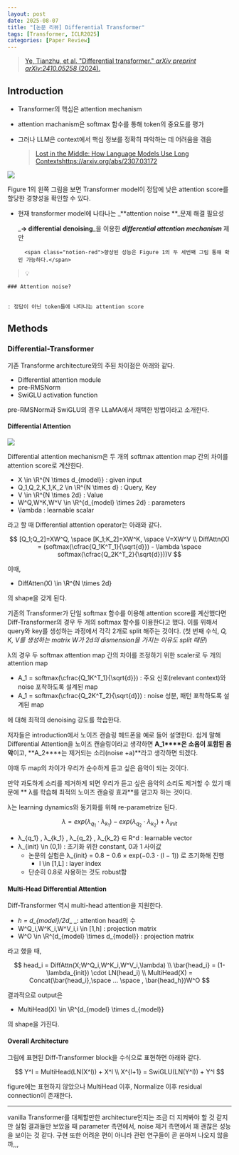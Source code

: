 ```yaml
---
layout: post
date: 2025-08-07
title: "[논문 리뷰] Differential Transformer"
tags: [Transformer, ICLR2025]
categories: [Paper Review]
---
```


> [Ye, Tianzhu, et al. "Differential transformer." ](https://arxiv.org/abs/2410.05258)[_arXiv preprint arXiv:2410.05258_](https://arxiv.org/abs/2410.05258)[ (2024).](https://arxiv.org/abs/2410.05258)



## Introduction

- Transformer의 핵심은 attention mechanism
- attention machanism은 softmax 함수를 통해 token의 중요도를 평가
- 그러나 LLM은 context에서 핵심 정보를 정확히 파악하는 데 어려움을 겪음

	> [Lost in the Middle: How Language Models Use Long Contextshttps://arxiv.org/abs/2307.03172](https://arxiv.org/abs/2307.03172)


![](https://prod-files-secure.s3.us-west-2.amazonaws.com/542b861c-36a8-4051-84e5-8804b6728dba/9083ea56-691a-4752-ae26-47f403431ac8/image.png?X-Amz-Algorithm=AWS4-HMAC-SHA256&X-Amz-Content-Sha256=UNSIGNED-PAYLOAD&X-Amz-Credential=ASIAZI2LB4663IN4AF5J%2F20250811%2Fus-west-2%2Fs3%2Faws4_request&X-Amz-Date=20250811T210108Z&X-Amz-Expires=3600&X-Amz-Security-Token=IQoJb3JpZ2luX2VjELz%2F%2F%2F%2F%2F%2F%2F%2F%2F%2FwEaCXVzLXdlc3QtMiJGMEQCIDhAT2sZr8ubaeS%2FnqKgy8%2BugbcxHOnaPket%2FhwS38mjAiB9%2ByFnuzo9YePiE6V7Nj31UcpS5w60aKtqLzrMOAGa2yqIBAj1%2F%2F%2F%2F%2F%2F%2F%2F%2F%2F8BEAAaDDYzNzQyMzE4MzgwNSIMVU5%2BC6lEH9fkNt1LKtwDRbi19FRB%2BKRba1GqBBwPRKSxp5RqGKi6XPlFuf2sGvGrtBuUhB1LLpRmlcfa%2FIsddtsGQwphNPvXEMRCVx8oVrdvkjf18ZyreMIzgWySGibZDtQwdNUENcC2MPqP%2B%2BOD6QsukDOUp1MvdaphRG%2BBhLRigA3ZS3LKx6utaiS%2Boh7kxsrPgMHW5L1d1g7cwXvWD4iUZDeRQznK4mCl9JwQEvsaFhSDkwxXU7gxEzHdxzFx0%2B5S8LQpgKpUdnnhYgfkjywHsYLeogUGVXUSMczw2Z7yhRtqrl8oKQytazYS9vJHUD4FiIs09aU029FapvU7jIJ0UKmKb0pol6OJf7R%2FO42Nq0HKskMGmVs7AEgwlJiAEmirjt4pWNNYAT246RUHf2TNbW%2BBSJ1Z94zdbvx2ZTDz7%2F69Ghbq1vOL7IEepulayIw15AgNFU06Hvzj54rr5BEgE0tiI%2FnChmh%2FrwjNcZIbbe7e7xoJvlX7%2Fv24qGFUE369jcLn9kGbAHTiqd29PyUBLjr9B%2BpLKj999C8P9%2BEDl1DUUk7HdyctoWejcYLrVjbigM7V8hW9lBtq%2F%2FhF%2FzlmlYsQFxmVqB6c6Ju1Zg6U7kzFJ24YYFmvRjS0%2BXfOj%2FvvX%2B9aGDupXWAw6ZvpxAY6pgGtEj6fm0evLlty5HvmhCj%2FBljWFNrZoUshtzRtarlvxQTaLhr2qjMRU1gI6MwHzKalRU%2BRVFkLGDS3QXsfD%2BYrJm788KZorEafDgU%2BzXdx5gTcxyMJB%2BVcO1llBbYIIQfgnadxUs7pJ1hKJUGEr26QpI7AhrgwPMs%2B%2FxnCTFAoACdCzDebGXTPka0%2BrPGuxTfRUlb7QQ7u%2FVh%2FFCWETwgeB76pkXYG&X-Amz-Signature=02da3cfa53a92aa6aafac432ef39e897708951c4a7a492501e69bfc42d25fbb7&X-Amz-SignedHeaders=host&x-amz-checksum-mode=ENABLED&x-id=GetObject)


Figure 1의 왼쪽 그림을 보면 Transformer model이 정답에 낮은 attention score를 할당한 경향성을 확인할 수 있다.

- 현재 transformer model에 나타나는 _**attention noise **_문제 해결 필요성

	_**→ differential denoising**_을 이용한 _**differential attention mechanism**_ 제안


		<span class="notion-red">향상된 성능은 Figure 1의 두 세번째 그림 통해 확인 가능하다.</span>


> 💡 


	### Attention noise?


	: 정답이 아닌 token들에 나타나는 attention score



## Methods



### Differential-Transformer


기존 Transforme architecture와의 주된 차이점은 아래와 같다.

- Differential attention module
- pre-RMSNorm
- SwiGLU activation function

pre-RMSNorm과 SwiGLU의 경우 LLaMA에서 채택한 방법이라고 소개한다.



#### Differential Attention


![](https://prod-files-secure.s3.us-west-2.amazonaws.com/542b861c-36a8-4051-84e5-8804b6728dba/116d70b2-1963-4810-9167-f4c7d8a06e8f/image.png?X-Amz-Algorithm=AWS4-HMAC-SHA256&X-Amz-Content-Sha256=UNSIGNED-PAYLOAD&X-Amz-Credential=ASIAZI2LB4663IN4AF5J%2F20250811%2Fus-west-2%2Fs3%2Faws4_request&X-Amz-Date=20250811T210108Z&X-Amz-Expires=3600&X-Amz-Security-Token=IQoJb3JpZ2luX2VjELz%2F%2F%2F%2F%2F%2F%2F%2F%2F%2FwEaCXVzLXdlc3QtMiJGMEQCIDhAT2sZr8ubaeS%2FnqKgy8%2BugbcxHOnaPket%2FhwS38mjAiB9%2ByFnuzo9YePiE6V7Nj31UcpS5w60aKtqLzrMOAGa2yqIBAj1%2F%2F%2F%2F%2F%2F%2F%2F%2F%2F8BEAAaDDYzNzQyMzE4MzgwNSIMVU5%2BC6lEH9fkNt1LKtwDRbi19FRB%2BKRba1GqBBwPRKSxp5RqGKi6XPlFuf2sGvGrtBuUhB1LLpRmlcfa%2FIsddtsGQwphNPvXEMRCVx8oVrdvkjf18ZyreMIzgWySGibZDtQwdNUENcC2MPqP%2B%2BOD6QsukDOUp1MvdaphRG%2BBhLRigA3ZS3LKx6utaiS%2Boh7kxsrPgMHW5L1d1g7cwXvWD4iUZDeRQznK4mCl9JwQEvsaFhSDkwxXU7gxEzHdxzFx0%2B5S8LQpgKpUdnnhYgfkjywHsYLeogUGVXUSMczw2Z7yhRtqrl8oKQytazYS9vJHUD4FiIs09aU029FapvU7jIJ0UKmKb0pol6OJf7R%2FO42Nq0HKskMGmVs7AEgwlJiAEmirjt4pWNNYAT246RUHf2TNbW%2BBSJ1Z94zdbvx2ZTDz7%2F69Ghbq1vOL7IEepulayIw15AgNFU06Hvzj54rr5BEgE0tiI%2FnChmh%2FrwjNcZIbbe7e7xoJvlX7%2Fv24qGFUE369jcLn9kGbAHTiqd29PyUBLjr9B%2BpLKj999C8P9%2BEDl1DUUk7HdyctoWejcYLrVjbigM7V8hW9lBtq%2F%2FhF%2FzlmlYsQFxmVqB6c6Ju1Zg6U7kzFJ24YYFmvRjS0%2BXfOj%2FvvX%2B9aGDupXWAw6ZvpxAY6pgGtEj6fm0evLlty5HvmhCj%2FBljWFNrZoUshtzRtarlvxQTaLhr2qjMRU1gI6MwHzKalRU%2BRVFkLGDS3QXsfD%2BYrJm788KZorEafDgU%2BzXdx5gTcxyMJB%2BVcO1llBbYIIQfgnadxUs7pJ1hKJUGEr26QpI7AhrgwPMs%2B%2FxnCTFAoACdCzDebGXTPka0%2BrPGuxTfRUlb7QQ7u%2FVh%2FFCWETwgeB76pkXYG&X-Amz-Signature=b6ae384be2d900a5beba770f19a2ad35d1efa0e36031f6c4cbfe3c73586f06e1&X-Amz-SignedHeaders=host&x-amz-checksum-mode=ENABLED&x-id=GetObject)


Differential attention mechanism은 두 개의 softmax attention map 간의 차이를 attention score로 계산한다.

- X \in \R^{N \times d\_{model}} : given input
- Q\_1,Q\_2,K\_1,K\_2 \in \R^{N \times d} : Query, Key
- V \in \R^{N \times 2d} : Value
- W^Q,W^K,W^V \in \R^{d\_{model} \times 2d} : parameters
- \lambda : learnable scalar

라고 할 때 Differential attention operator는 아래와 같다.


$$
[Q_1;Q_2]=XW^Q, \space [K_1;K_2]=XW^K, \space V=XW^V \\
DiffAttn(X) = (softmax(\cfrac{Q_1K^T_1}{\sqrt{d}}) - \lambda \space softmax(\cfrac{Q_2K^T_2}{\sqrt{d}}))V
$$


이때,

- DiffAtten(X) \in \R^{N \times 2d}

의 shape을 갖게 된다.


기존의 Transformer가 단일 softmax 함수를 이용해 attention score를 계산했다면 Diff-Transformer의 경우 두 개의 softmax 함수를 이용한다고 했다. 이를 위해서 query와 key를 생성하는 과정에서 각각 2개로 split 해주는 것이다. <span class="notion-red">(첫 번째 수식, </span><span class="notion-red">_Q, K, V를 생성하는 matrix W가 2d의 dismension을 가지는 이유도 split 때문_</span><span class="notion-red">)</span>


 λ의 경우 두 softmax attention map 간의 차이를 조정하기 위한 scaler로 두 개의 attention map

- A\_1 = softmax(\cfrac{Q\_1K^T\_1}{\sqrt{d}}) : 주요 신호(relevant context)와 noise 포착하도록 설계된 map
- A\_1 = softmax(\cfrac{Q\_2K^T\_2}{\sqrt{d}}) : noise 성분, 패턴 포착하도록 설계된 map 

에 대해 최적의 denoising 강도를 학습한다.


저자들은 introduction에서 노이즈 캔슬링 헤드폰을 예로 들어 설명한다. 쉽게 말해 Differential Attention을 노이즈 캔슬링이라고 생각하면 **A\_1****은 소음이 포함된 음악**이고, **A\_2****는 제거되는 소리(noise +a)**라고 생각하면 되겠다. 


이때 두 map의 차이가 우리가 순수하게 듣고 싶은 음악이 되는 것이다. 


만약 과도하게 소리를 제거하게 되면 우리가 듣고 싶은 음악의 소리도 제거할 수 있기 때문에 ** λ를 학습해 최적의 노이즈 캔슬링 효과**를 얻고자 하는 것이다.


λ는 learning dynamics와 동기화를 위해 re-parametrize 된다.


$$
\lambda = exp(\lambda_{q_1} \cdot \lambda_{k_1}) - exp(\lambda_{q_2} \cdot \lambda_{k_2}) + \lambda_{init}
$$

- λ\_{q\_1} , λ\_{k\_1} , λ\_{q\_2} , λ\_{k\_2} ∈ R^d : learnable vector
- λ\_{init} \in (0,1) : 초기화 위한 constant, 0과 1 사이값
	- 논문의 실험은 λ\_{init} = 0.8 − 0.6 × exp(−0.3 · (l − 1)) 로 초기화해 진행
		- l \in [1,L] : layer index
	- 단순히 0.8로 사용하는 것도 robust함


#### **Multi-Head Differential Attention**


Diff-Transformer 역시 multi-head attention을 지원한다.

- _h = d\_{model}/2d__ _: attention head의 수
- W^Q\_i,W^K\_i,W^V\_i,i \in [1,h] : projection matrix
- W^O \in \R^{d\_{model} \times d\_{model}} : projection matrix

라고 했을 때,


$$
head_i = DiffAttn(X;W^Q_i,W^K_i,W^V_i,\lambda) \\
\bar{head_i} = (1-\lambda_{init}) \cdot LN(head_i) \\
MultiHead(X) = Concat(\bar{head_i},\space ... \space , \bar{head_h})W^O
$$


결과적으로 output은

- MultiHead(X) \in \R^{d\_{model} \times d\_{model}}

의 shape을 가진다.



#### Overall Architecture


그림에 표현된 Diff-Transformer block을 수식으로 표현하면 아래와 같다.


$$
Y^l = MultiHead(LN(X^l)) + X^l \\
X^{l+1} = SwiGLU(LN(Y^l)) + Y^l
$$


figure에는 표현하지 않았으나 MultiHead 이후, Normalize 이후 residual connection이 존재한다.


---


vanilla Transformer를 대체할만한 architecture인지는 조금 더 지켜봐야 할 것 같지만 실험 결과들만 보았을 때 parameter 측면에서, noise 제거 측면에서 꽤 괜찮은 성능을 보이는 것 같다. 구현 또한 어려운 편이 아니라 관련 연구들이 곧 쏟아져 나오지 않을까,,,

